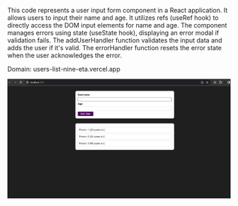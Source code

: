 This code represents a user input form component in a React application. It allows users to input their name and age. It utilizes refs (useRef hook) to directly access the DOM input elements for name and age. The component manages errors using state (useState hook), displaying an error modal if validation fails. The addUserHandler function validates the input data and adds the user if it's valid. The errorHandler function resets the error state when the user acknowledges the error. 

Domain: users-list-nine-eta.vercel.app

![Model](users-list.png)
